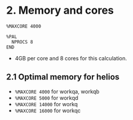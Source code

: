 # 2. Memory and cores
```
%MAXCORE 4000

%PAL
  NPROCS 8
END
```
- 4GB per core and 8 cores for this calculation.

## 2.1 Optimal memory for helios

- `%MAXCORE 4000` for workqa, workqb
- `%MAXCORE 5000` for workqd
- `%MAXCORE 14000` for workq
- `%MAXCORE 16000` for workqc


